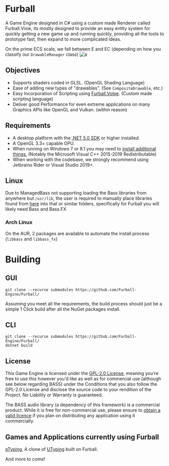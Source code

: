 # Furball

A Game Engine designed in C# using a custom made Renderer called Furball.Vixie, its mostly designed to provide an easy entity system for quickly getting a new game up and running quickly, providing all the tools to prototype fast, then expand to more complicated ideas.

On the prime ECS scale, we fall between E and EC (depending on how you classify our `DrawableManager` class) ![a](https://i.beyleyisnot.moe/W1nRXJQ.png)

## Objectives

* Supports shaders coded in GLSL. (OpenGL Shading Language)
* Ease of adding new types of "drawables". (See `CompositeDrawable`, etc.)
* Easy Incorporation of Scripting using [Furball.Volpe](https://github.com/Furball-Engine/Furball.Volpe). (Custom made scripting language)
* Deliver good Performance for even extreme applications on many Graphics APIs like OpenGL and Vulkan. (within reason)

## Requirements

* A desktop platform with the [.NET 5.0 SDK](https://dotnet.microsoft.com/download) or higher installed.
* A OpenGL 3.3+ capable GPU.
* When running on Windows 7 or 8.1 you may need to [install additional things.](https://docs.microsoft.com/en-us/dotnet/core/install/windows?tabs=net50&pivots=os-windows#dependencies) (Notably the Microsoft Visual C++ 2015-2019 Redistributable)
* When working with the codebase, we strongly recommend using Jetbrains Rider or Visual Studio 2019+.

## Linux

Due to ManagedBass not supporting loading the Bass libraries from anywhere but `/usr/lib`, the user is required to manually place libraries found from [here](https://www.un4seen.com/) into that or similar folders, specifically for Furball you will likely need Bass and Bass.FX

### Arch Linux
On the AUR, 2 packages are available to automate the install process (`libbass` and `libbass_fx`)

# Building

## GUI
`git clone --recurse submodules https://github.com/Furball-Engine/Furball/`

Assuming you meet all the requirements, the build process should just be a simple 1 Click build after all the NuGet packages install.

## CLI

`git clone --recurse submodules https://github.com/Furball-Engine/Furball/`<br>
`dotnet build`

## License

This Game Engine is licensed under the [GPL-2.0 License](https://github.com/Furball-Engine/Furball/blob/master/LICENSE), meaning you're free to use this however you'd like as well as for commercial use (although see below regarding BASS) under the Conditions that you also follow the GPL-2.0 License and disclose the source code to your rendition of the Project. No Liability or Warranty is guaranteed.

The BASS audio library (a dependency of this framework) is a commercial product. While it is free for non-commercial use, please ensure to [obtain a valid licence](http://www.un4seen.com/bass.html#license) if you plan on distributing any application using it commercially.

## Games and Applications currently using Furball

[pTyping](https://github.com/Beyley/pTyping), A clone of [UTyping](https://tosk.jp/utyping/) built on Furball.

And more to come!

